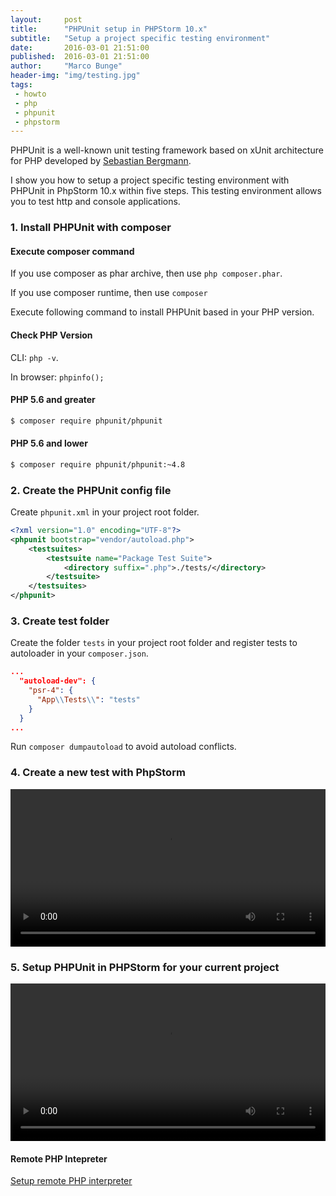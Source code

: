 ```yaml
---
layout:     post
title:      "PHPUnit setup in PHPStorm 10.x"
subtitle:   "Setup a project specific testing environment"
date:       2016-03-01 21:51:00
published:  2016-03-01 21:51:00
author:     "Marco Bunge"
header-img: "img/testing.jpg"
tags:
 - howto
 - php
 - phpunit
 - phpstorm
---
```


PHPUnit is a well-known unit testing framework based on xUnit architecture for PHP developed by <a href="https://sebastian-bergmann.de/" target="_blank">Sebastian Bergmann</a>.

I show you how to setup a project specific testing environment with PHPUnit in PhpStorm 10.x within five steps. This testing environment allows you to test http and console applications.

### 1. Install PHPUnit with composer

<div class="callout callout-success">
  <h4>Execute composer command</h4>
  <p>If you use composer as phar archive, then use <code>php composer.phar</code>.</p>
  <p>If you use composer runtime, then use <code>composer</code></p>
</div>

Execute following command to install PHPUnit based in your PHP version.

<div class="callout callout-success">
  <h4>Check PHP Version</h4>
  <p>CLI: <code>php -v</code>.</p>
  <p>In browser: <code>phpinfo();</code></p>
</div>

#### PHP 5.6 and greater

```bash
$ composer require phpunit/phpunit
```

#### PHP 5.6 and lower

```bash
$ composer require phpunit/phpunit:~4.8
```

### 2. Create the PHPUnit config file

Create `phpunit.xml` in your project root folder.

```xml
<?xml version="1.0" encoding="UTF-8"?>
<phpunit bootstrap="vendor/autoload.php">
    <testsuites>
        <testsuite name="Package Test Suite">
            <directory suffix=".php">./tests/</directory>
        </testsuite>
    </testsuites>
</phpunit>
```

### 3. Create test folder

Create the folder `tests` in your project root folder and register tests to autoloader in your `composer.json`.

```json
...
  "autoload-dev": {
    "psr-4": {
      "App\\Tests\\": "tests"
    }
  }
...
```

Run `composer dumpautoload` to avoid autoload conflicts.

### 4. Create a new test with PhpStorm

<video src="http://www.marco-bunge.com/img/new-phpunit-test.mp4" autobuffer controls style="width: 100%">
   <source src="http://www.marco-bunge.com/img/new-phpunit-test.mp4" type="video/mp4">
</video>

### 5. Setup PHPUnit in PHPStorm for your current project

<video src="http://www.marco-bunge.com/img/setup-phpunit-in-phpstorm.mp4" autobuffer controls style="width: 100%">
   <source src="http://www.marco-bunge.com/img/setup-phpunit-in-phpstorm.mp4" type="video/mp4">
</video>

<div class="callout callout-success">
  <h4>Remote PHP Intepreter</h4>
  <p><a href="https://confluence.jetbrains.com/display/PhpStorm/Working+with+Remote+PHP+Interpreters+in+PhpStorm" target ="_blank">Setup remote PHP interpreter</a></p>
</div>


